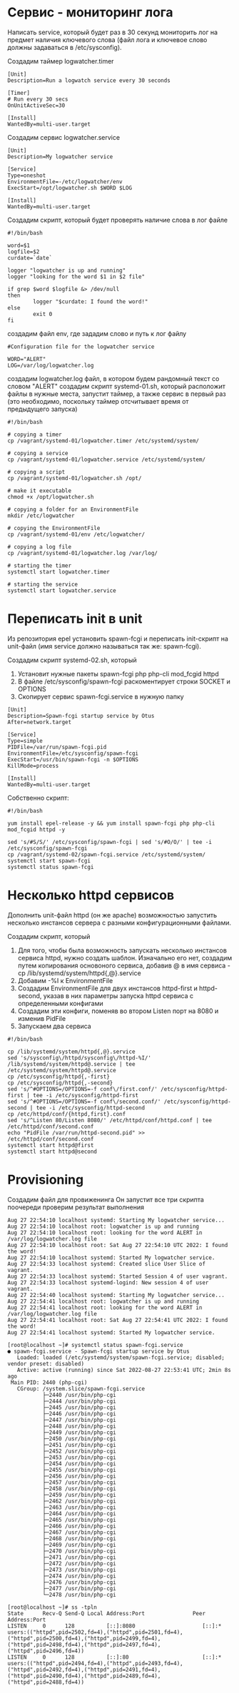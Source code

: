 # Сервис - мониторинг лога
Написать service, который будет раз в 30 секунд мониторить лог на предмет наличия ключевого слова (файл лога и ключевое слово должны задаваться в /etc/sysconfig).

Создадим таймер
logwatcher.timer 
```
[Unit]
Description=Run a logwatch service every 30 seconds

[Timer]
# Run every 30 secs
OnUnitActiveSec=30

[Install]
WantedBy=multi-user.target
```
Создадим сервис
logwatcher.service
```
[Unit]
Description=My logwatcher service

[Service]
Type=oneshot
EnvironmentFile=-/etc/logwatcher/env
ExecStart=/opt/logwatcher.sh $WORD $LOG

[Install]
WantedBy=multi-user.target
```
Создадим скрипт, который будет проверять наличие слова в лог файле
```
#!/bin/bash

word=$1
logfile=$2
curdate=`date`

logger "logwatcher is up and running"
logger "looking for the word $1 in $2 file"

if grep $word $logfile &> /dev/null
then
        logger "$curdate: I found the word!"
else
        exit 0
fi
```
создадим файл env, где зададим слово и путь к лог файлу
```
#Configuration file for the logwatcher service

WORD="ALERT"
LOG=/var/log/logwatcher.log
```

создадим logwatcher.log файл, в котором будем рандомный текст со словом "ALERT"
создадим скрипт systemd-01.sh, который расположит файлы в нужные места, запустит таймер, а также сервис в первый раз (это необходимо, поскольку таймер отсчитывает время от предыдущего запуска)

```
#!/bin/bash

# copying a timer
cp /vagrant/systemd-01/logwatcher.timer /etc/systemd/system/

# copying a service
cp /vagrant/systemd-01/logwatcher.service /etc/systemd/system/

# copying a script
cp /vagrant/systemd-01/logwatcher.sh /opt/

# make it executable
chmod +x /opt/logwatcher.sh

# copying a folder for an EnvironmentFile
mkdir /etc/logwatcher

# copying the EnvironmentFile
cp /vagrant/systemd-01/env /etc/logwatcher/

# copying a log file
cp /vagrant/systemd-01/logwatcher.log /var/log/

# starting the timer
systemctl start logwatcher.timer

# starting the service
systemctl start logwatcher.service
```

# Переписать init в unit
 
Из репозитория epel установить spawn-fcgi и переписать init-скрипт на unit-файл (имя service должно называться так же: spawn-fcgi).

Создадим скрипт systemd-02.sh, который
1. Установит нужные пакеты spawn-fcgi php php-cli mod_fcgid httpd
2. В файле /etc/sysconfig/spawn-fcgi раскоментирует строки SOCKET и OPTIONS
3. Скопирует сервис spawn-fcgi.service в нужную папку
```
[Unit]
Description=Spawn-fcgi startup service by Otus
After=network.target

[Service]
Type=simple
PIDFile=/var/run/spawn-fcgi.pid
EnvironmentFile=/etc/sysconfig/spawn-fcgi
ExecStart=/usr/bin/spawn-fcgi -n $OPTIONS
KillMode=process

[Install]
WantedBy=multi-user.target
```
Собственно скрипт:
```
#!/bin/bash

yum install epel-release -y && yum install spawn-fcgi php php-cli mod_fcgid httpd -y

sed 's/#S/S/' /etc/sysconfig/spawn-fcgi | sed 's/#O/O/' | tee -i /etc/sysconfig/spawn-fcgi
cp /vagrant/systemd-02/spawn-fcgi.service /etc/systemd/system/
systemctl start spawn-fcgi
systemctl status spawn-fcgi
```
# Несколько httpd сервисов

Дополнить unit-файл httpd (он же apache) возможностью запустить несколько инстансов сервера с разными конфигурационными файлами.

Создадим скрипт, который 
1. Для того, чтобы была возможность запускать несколько инстансов сервиса httpd, нужно создать шаблон. Изначально его нет, создадим путем копирования основоного сервиса, добавив @ в имя сервиса - cp /lib/systemd/system/httpd{,@}.service
2. Добавим -%I к EnvironmentFile
3. Создадим EnvironmentFile для двух инстансов httpd-first и httpd-second, указав в них параметры запуска httpd сервиса с определенными конфигами
4. Создадим эти конфиги, поменяв во втором Listen порт на 8080 и изменив PidFile
5. Запускаем два сервиса
```
#!/bin/bash

cp /lib/systemd/system/httpd{,@}.service
sed 's/sysconfig\/httpd/sysconfig\/httpd-%I/' /lib/systemd/system/httpd@.service | tee /etc/systemd/system/httpd@.service
cp /etc/sysconfig/httpd{,-first}
cp /etc/sysconfig/httpd{,-second}
sed 's/^#OPTIONS=/OPTIONS=-f conf\/first.conf/' /etc/sysconfig/httpd-first | tee -i /etc/sysconfig/httpd-first
sed 's/^#OPTIONS=/OPTIONS=-f conf\/second.conf/' /etc/sysconfig/httpd-second | tee -i /etc/sysconfig/httpd-second
cp /etc/httpd/conf/{httpd,first}.conf
sed 's/^Listen 80/Listen 8080/' /etc/httpd/conf/httpd.conf | tee /etc/httpd/conf/second.conf
echo "PidFile /var/run/httpd-second.pid" >> /etc/httpd/conf/second.conf
systemctl start httpd@first
systemctl start httpd@second
```

# Provisioning
Создадим файл для провиженинга
Он запустит все три скрипта поочереди
проверим результат выполнения
```
Aug 27 22:54:10 localhost systemd: Starting My logwatcher service...
Aug 27 22:54:10 localhost root: logwatcher is up and running
Aug 27 22:54:10 localhost root: looking for the word ALERT in /var/log/logwatcher.log file
Aug 27 22:54:10 localhost root: Sat Aug 27 22:54:10 UTC 2022: I found the word!
Aug 27 22:54:10 localhost systemd: Started My logwatcher service.
Aug 27 22:54:33 localhost systemd: Created slice User Slice of vagrant.
Aug 27 22:54:33 localhost systemd: Started Session 4 of user vagrant.
Aug 27 22:54:33 localhost systemd-logind: New session 4 of user vagrant.
Aug 27 22:54:40 localhost systemd: Starting My logwatcher service...
Aug 27 22:54:41 localhost root: logwatcher is up and running
Aug 27 22:54:41 localhost root: looking for the word ALERT in /var/log/logwatcher.log file
Aug 27 22:54:41 localhost root: Sat Aug 27 22:54:41 UTC 2022: I found the word!
Aug 27 22:54:41 localhost systemd: Started My logwatcher service.
```
```
[root@localhost ~]# systemctl status spawn-fcgi.service
● spawn-fcgi.service - Spawn-fcgi startup service by Otus
   Loaded: loaded (/etc/systemd/system/spawn-fcgi.service; disabled; vendor preset: disabled)
   Active: active (running) since Sat 2022-08-27 22:53:41 UTC; 2min 8s ago
 Main PID: 2440 (php-cgi)
   CGroup: /system.slice/spawn-fcgi.service
           ├─2440 /usr/bin/php-cgi
           ├─2444 /usr/bin/php-cgi
           ├─2445 /usr/bin/php-cgi
           ├─2446 /usr/bin/php-cgi
           ├─2447 /usr/bin/php-cgi
           ├─2448 /usr/bin/php-cgi
           ├─2449 /usr/bin/php-cgi
           ├─2450 /usr/bin/php-cgi
           ├─2451 /usr/bin/php-cgi
           ├─2452 /usr/bin/php-cgi
           ├─2453 /usr/bin/php-cgi
           ├─2454 /usr/bin/php-cgi
           ├─2455 /usr/bin/php-cgi
           ├─2456 /usr/bin/php-cgi
           ├─2457 /usr/bin/php-cgi
           ├─2458 /usr/bin/php-cgi
           ├─2459 /usr/bin/php-cgi
           ├─2462 /usr/bin/php-cgi
           ├─2463 /usr/bin/php-cgi
           ├─2464 /usr/bin/php-cgi
           ├─2465 /usr/bin/php-cgi
           ├─2466 /usr/bin/php-cgi
           ├─2467 /usr/bin/php-cgi
           ├─2468 /usr/bin/php-cgi
           ├─2469 /usr/bin/php-cgi
           ├─2470 /usr/bin/php-cgi
           ├─2471 /usr/bin/php-cgi
           ├─2472 /usr/bin/php-cgi
           ├─2473 /usr/bin/php-cgi
           ├─2474 /usr/bin/php-cgi
           ├─2476 /usr/bin/php-cgi
           ├─2477 /usr/bin/php-cgi
           └─2478 /usr/bin/php-cgi
```
```
[root@localhost ~]# ss -tpln
State      Recv-Q Send-Q Local Address:Port               Peer Address:Port           
LISTEN     0      128          [::]:8080                     [::]:*                   users:(("httpd",pid=2502,fd=4),("httpd",pid=2501,fd=4),("httpd",pid=2500,fd=4),("httpd",pid=2499,fd=4),("httpd",pid=2498,fd=4),("httpd",pid=2497,fd=4),("httpd",pid=2496,fd=4))
LISTEN     0      128          [::]:80                       [::]:*                   users:(("httpd",pid=2494,fd=4),("httpd",pid=2493,fd=4),("httpd",pid=2492,fd=4),("httpd",pid=2491,fd=4),("httpd",pid=2490,fd=4),("httpd",pid=2489,fd=4),("httpd",pid=2488,fd=4))
```

